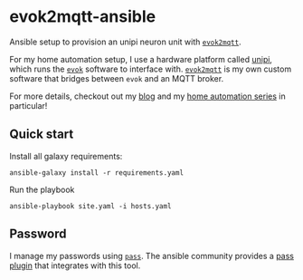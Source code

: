 # evok2mqtt-ansible

Ansible setup to provision an unipi neuron unit with [`evok2mqtt`].

For my home automation setup, I use a hardware platform called [unipi], which runs the [`evok`] software to interface with.
[`evok2mqtt`] is my own custom software that bridges between `evok` and an MQTT broker.

For more details, checkout out my [blog] and my [home automation series] in particular!

## Quick start

Install all galaxy requirements:

    ansible-galaxy install -r requirements.yaml

Run the playbook

    ansible-playbook site.yaml -i hosts.yaml

## Password

I manage my passwords using [`pass`].
The ansible community provides a [pass plugin] that integrates with this tool.

[`evok2mqtt`]: https://github.com/mhemeryck/evok2mqtt
[unipi]: https://www.unipi.technology/
[`evok`]: https://github.com/UniPiTechnology/evok
[blog]: https://blog.mhemeryck.com
[home automation series]: https://blog.mhemeryck.com/2021-06-15/home_automation_why
[`pass`]: https://www.passwordstore.org/
[pass plugin]: https://docs.ansible.com/ansible/latest/collections/community/general/passwordstore_lookup.html
